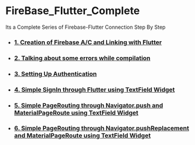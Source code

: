 # FireBase_Flutter_Complete

Its a Complete Series of Firebase-Flutter Connection Step By Step
<ul>
  <li><h3> <a href = "https://github.com/AvinandanBose/FireBase_Flutter_Complete/tree/starting_branch"> 1. Creation of Firebase A/C and Linking with Flutter </a><h3></li>
<li><h3> <a href = "https://github.com/AvinandanBose/FireBase_Flutter_Complete/tree/Error_fixing"> 2. Talking about some errors while compilation </a><h3></li>
<li><h3> <a href = "https://github.com/AvinandanBose/FireBase_Flutter_Complete/tree/Setting_Up_Authentication"> 3.  Setting Up Authentication  </a><h3></li>
<li><h3> <a href = "https://github.com/AvinandanBose/FireBase_Flutter_Complete/tree/master"> 4.  Simple SignIn through Flutter using TextField  Widget</a><h3></li>
<li><h3> <a href = "https://github.com/AvinandanBose/FireBase_Flutter_Complete/tree/master2"> 5.  Simple PageRouting through Navigator.push and MaterialPageRoute  using TextField  Widget</a><h3></li>
<li><h3> <a href = "https://github.com/AvinandanBose/FireBase_Flutter_Complete/tree/master2"> 6.  Simple PageRouting through Navigator.pushReplacement and MaterialPageRoute  using TextField  Widget</a><h3></li>
</ul>
